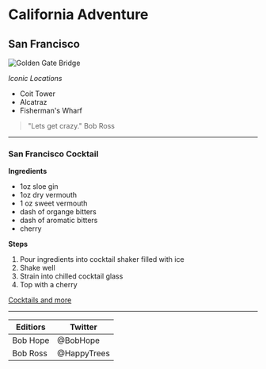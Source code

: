 ﻿# California Adventure

## San Francisco

![Golden Gate Bridge](https://f.dale.onl/mu/all/photos/BayBridge.jpg)

*Iconic Locations*
* Coit Tower
* Alcatraz
* Fisherman's Wharf

> "Lets get crazy." Bob Ross

---

### San Francisco Cocktail

**Ingredients**
* 1oz sloe gin
* 1oz dry vermouth
* 1 oz sweet vermouth
* dash of organge bitters
* dash of aromatic bitters
* cherry

**Steps**
1. Pour ingredients into cocktail shaker filled with ice
2. Shake well
3. Strain into chilled cocktail glass
4. Top with a cherry

[Cocktails and more](https://www.thespruceeats.com/san-francisco-cocktail-759562)

---

| Editiors | Twitter |
| -------- | ------- |
| Bob Hope | @BobHope |
| Bob Ross | @HappyTrees |

